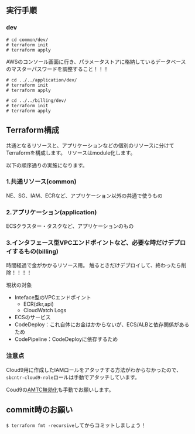 ## 実行手順
### dev
```
# cd common/dev/
# terraform init
# terraform apply
```
AWSのコンソール画面に行き、パラメータストアに格納しているデータベースのマスターパスワードを調整すること！！！
```
# cd ../../application/dev/
# terraform init
# terraform apply

# cd ../../billing/dev/
# terraform init
# terraform apply
```

## Terraform構成
共通となるリソースと、アプリケーションなどの個別のリソースに分けてTerraformを構成します。
リソースはmodule化します。

以下の順序通りの実施になります。

### 1.共通リソース(common)
NE、SG、IAM、ECRなど、アプリケーション以外の共通で使うもの

### 2.アプリケーション(application)
ECSクラスター・タスクなど、アプリケーションのもの

### 3.インタフェース型VPCエンドポイントなど、必要な時だけデプロイするもの(billing)
時間経過で金がかかるリソース用。
触るときだけデプロイして、終わったら削除！！！！

現状の対象
- Inteface型のVPCエンドポイント
  - ECR(dkr,api)
  - CloudWatch Logs
- ECSのサービス
- CodeDeploy：これ自体にお金はかからないが、ECS/ALBと依存関係があるため
- CodePipeline：CodeDeployに依存するため


### 注意点
Cloud9用に作成したIAMロールをアタッチする方法がわからなかったので、`sbcntr-cloud9-role`ロールは手動でアタッチしています。

Coud9の[AMTC無効化](https://dev.classmethod.jp/articles/execute-aws-cli-with-iam-role-on-cloud9/#toc-2)も手動でお願いします。


## commit時のお願い
`$ terraform fmt -recursive`してからコミットしましょう！
